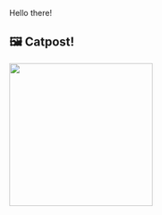 Hello there!



## 🖼️ Catpost!

<sub>
    <img src="https://cdn2.thecatapi.com/images/4ni.jpg" height="256">
</sub>

